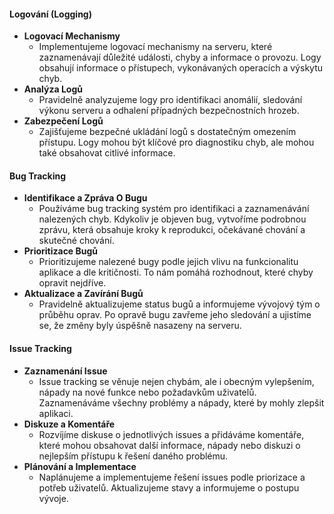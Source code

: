 #### Logování (Logging)
-  **Logovací Mechanismy**
	- Implementujeme logovací mechanismy na serveru, které zaznamenávají důležité události, chyby a informace o provozu. Logy obsahují informace o přístupech, vykonávaných operacích a výskytu chyb.
- **Analýza Logů**
	- Pravidelně analyzujeme logy pro identifikaci anomálií, sledování výkonu serveru a odhalení případných bezpečnostních hrozeb.
-  **Zabezpečení Logů**
	- Zajišťujeme bezpečné ukládání logů s dostatečným omezením přístupu. Logy mohou být klíčové pro diagnostiku chyb, ale mohou také obsahovat citlivé informace.
#### Bug Tracking
-  **Identifikace a Zpráva O Bugu**
	- Používáme bug tracking systém pro identifikaci a zaznamenávání nalezených chyb. Kdykoliv je objeven bug, vytvoříme podrobnou zprávu, která obsahuje kroky k reprodukci, očekávané chování a skutečné chování.
- **Prioritizace Bugů**
	 - Prioritizujeme nalezené bugy podle jejich vlivu na funkcionalitu aplikace a dle kritičnosti. To nám pomáhá rozhodnout, které chyby opravit nejdříve.
-  **Aktualizace a Zavírání Bugů**
	- Pravidelně aktualizujeme status bugů a informujeme vývojový tým o průběhu oprav. Po opravě bugu zavřeme jeho sledování a ujistíme se, že změny byly úspěšně nasazeny na serveru.
#### Issue Tracking
-  **Zaznamenání Issue**
	- Issue tracking se věnuje nejen chybám, ale i obecným vylepšením, nápady na nové funkce nebo požadavkům uživatelů. Zaznamenáváme všechny problémy a nápady, které by mohly zlepšit aplikaci.
-  **Diskuze a Komentáře**
	- Rozvíjíme diskuse o jednotlivých issues a přidáváme komentáře, které mohou obsahovat další informace, nápady nebo diskuzi o nejlepším přístupu k řešení daného problému.
-  **Plánování a Implementace**
	- Naplánujeme a implementujeme řešení issues podle priorizace a potřeb uživatelů. Aktualizujeme stavy a informujeme o postupu vývoje.